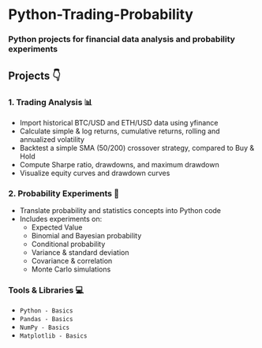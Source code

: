# Python-Trading-Probability
### Python projects for financial data analysis and probability experiments

## Projects 👇

### 1. Trading Analysis 📊
- Import historical BTC/USD and ETH/USD data using yfinance
- Calculate simple & log returns, cumulative returns, rolling and annualized volatility
- Backtest a simple SMA (50/200) crossover strategy, compared to Buy & Hold
- Compute Sharpe ratio, drawdowns, and maximum drawdown
- Visualize equity curves and drawdown curves

### 2. Probability Experiments 🎲
- Translate probability and statistics concepts into Python code
- Includes experiments on:
  - Expected Value
  - Binomial and Bayesian probability
  - Conditional probability
  - Variance & standard deviation
  - Covariance & correlation
  - Monte Carlo simulations

### Tools & Libraries 💻
- `Python - Basics`
- `Pandas - Basics`
- `NumPy - Basics`
- `Matplotlib - Basics`
